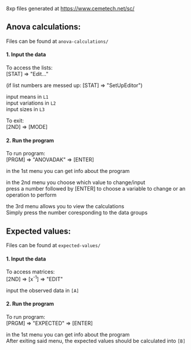 8xp files generated at
https://www.cemetech.net/sc/

## Anova calculations:
Files can be found at `anova-calculations/`

#### 1. Input the data

To access the lists: \
[STAT] => "Edit..."

(if list numbers are messed up: [STAT] => "SetUpEditor")



input means in `L1` \
input variations in `L2` \
input sizes in `L3` 

To exit: \
[2ND] => [MODE]

#### 2. Run the program

To run program: \
[PRGM] => "ANOVADAK" => [ENTER]

in the 1st menu you can get info about the program

in the 2nd menu you choose which value to change/input \
press a number followed by [ENTER] to choose a variable to change or an operation to perform

the 3rd menu allows you to view the calculations \
Simply press the number coresponding to the data groups

## Expected values:
Files can be found at `expected-values/`

#### 1. Input the data

To access matrices: \
[2ND] => [x<sup>-1</sup>] => "EDIT"

input the observed data in `[A]`

#### 2. Run the program

To run program: \
[PRGM] => "EXPECTED" => [ENTER]

in the 1st menu you can get info about the program \
After exiting said menu, the expected values should be calculated into `[B]`





